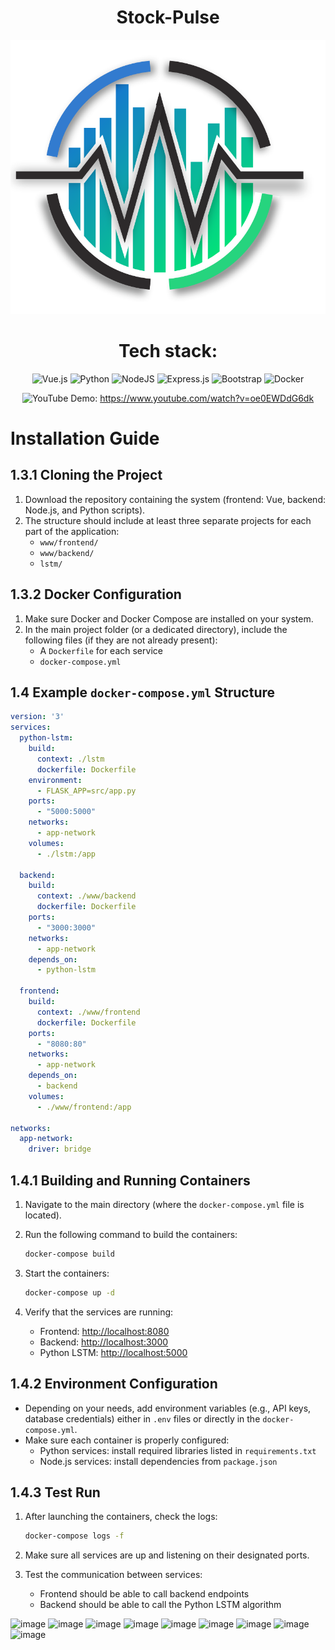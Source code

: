 <div align="center">

# Stock-Pulse

![Logo](logo.png)

# Tech stack:
![Vue.js](https://img.shields.io/badge/vuejs-%2335495e.svg?style=for-the-badge&logo=vuedotjs&logoColor=%234FC08D)
![Python](https://img.shields.io/badge/python-3670A0?style=for-the-badge&logo=python&logoColor=ffdd54)
![NodeJS](https://img.shields.io/badge/node.js-6DA55F?style=for-the-badge&logo=node.js&logoColor=white)
![Express.js](https://img.shields.io/badge/express.js-%23404d59.svg?style=for-the-badge&logo=express&logoColor=%2361DAFB)
![Bootstrap](https://img.shields.io/badge/bootstrap-%238511FA.svg?style=for-the-badge&logo=bootstrap&logoColor=white)
![Docker](https://img.shields.io/badge/docker-%230db7ed.svg?style=for-the-badge&logo=docker&logoColor=white)

![YouTube](https://img.shields.io/badge/YouTube-%23FF0000.svg?style=for-the-badge&logo=YouTube&logoColor=white) Demo: https://www.youtube.com/watch?v=oe0EWDdG6dk
</div>

# Installation Guide

## 1.3.1 Cloning the Project

1. Download the repository containing the system (frontend: Vue, backend: Node.js, and Python scripts).
2. The structure should include at least three separate projects for each part of the application:
   - `www/frontend/`
   - `www/backend/`
   - `lstm/`

## 1.3.2 Docker Configuration

1. Make sure Docker and Docker Compose are installed on your system.
2. In the main project folder (or a dedicated directory), include the following files (if they are not already present):
   - A `Dockerfile` for each service
   - `docker-compose.yml`

## 1.4 Example `docker-compose.yml` Structure

```yaml
version: '3'
services:
  python-lstm:
    build:
      context: ./lstm
      dockerfile: Dockerfile
    environment:
      - FLASK_APP=src/app.py
    ports:
      - "5000:5000"
    networks:
      - app-network
    volumes:
      - ./lstm:/app

  backend:
    build:
      context: ./www/backend
      dockerfile: Dockerfile
    ports:
      - "3000:3000"
    networks:
      - app-network
    depends_on:
      - python-lstm

  frontend:
    build:
      context: ./www/frontend
      dockerfile: Dockerfile
    ports:
      - "8080:80"
    networks:
      - app-network
    depends_on:
      - backend
    volumes:
      - ./www/frontend:/app

networks:
  app-network:
    driver: bridge
```

## 1.4.1 Building and Running Containers

1. Navigate to the main directory (where the `docker-compose.yml` file is located).
2. Run the following command to build the containers:

   ```bash
   docker-compose build
   ```

3. Start the containers:

   ```bash
   docker-compose up -d
   ```

4. Verify that the services are running:

   - Frontend: [http://localhost:8080](http://localhost:8080)
   - Backend: [http://localhost:3000](http://localhost:3000)
   - Python LSTM: [http://localhost:5000](http://localhost:5000)

## 1.4.2 Environment Configuration

- Depending on your needs, add environment variables (e.g., API keys, database credentials) either in `.env` files or directly in the `docker-compose.yml`.
- Make sure each container is properly configured:
  - Python services: install required libraries listed in `requirements.txt`
  - Node.js services: install dependencies from `package.json`

## 1.4.3 Test Run

1. After launching the containers, check the logs:

   ```bash
   docker-compose logs -f
   ```

2. Make sure all services are up and listening on their designated ports.
3. Test the communication between services:
   - Frontend should be able to call backend endpoints
   - Backend should be able to call the Python LSTM algorithm
  
![image](https://github.com/user-attachments/assets/5f1ca67e-e418-4ae4-adc6-c7ac3a9c7001)
![image](https://github.com/user-attachments/assets/8f2abbf3-8fe5-407e-aca5-ab2724d1dc68)
![image](https://github.com/user-attachments/assets/fa79a790-dc4e-409b-8380-8cc8a717723d)
![image](https://github.com/user-attachments/assets/2ebd3c8c-eb0c-4a32-a992-80d265dc7097)
![image](https://github.com/user-attachments/assets/d0b96d2b-60d4-4774-9c76-11c793344b67)
![image](https://github.com/user-attachments/assets/44837cc6-fe9e-4115-9321-5b71a2e44ced)
![image](https://github.com/user-attachments/assets/46f5e7c4-0e93-4397-91e2-354082813368)
![image](https://github.com/user-attachments/assets/7ecbed41-2359-432d-bda5-e14d01322136)
![image](https://github.com/user-attachments/assets/d0702131-22a6-48ee-b79d-895589616c82)








